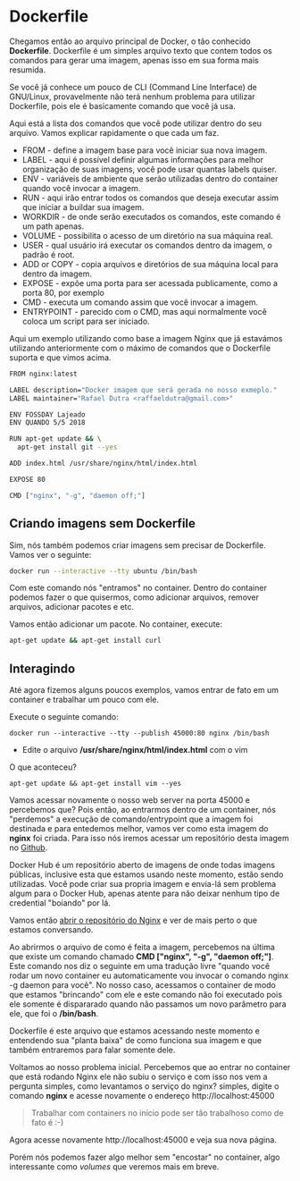 # Dockerfile

Chegamos então ao arquivo principal de Docker, o tão conhecido **Dockerfile**. Dockerfile é um simples arquivo texto que contem todos os comandos para gerar uma imagem, apenas isso em sua forma mais resumida.

Se você já conhece um pouco de CLI (Command Line Interface) de GNU/Linux, provavelmente não terá nenhum problema para utilizar Dockerfile, pois ele é basicamente comando que você já usa.

Aqui está a lista dos comandos que você pode utilizar dentro do seu arquivo. Vamos explicar rapidamente o que cada um faz.

* FROM - define a imagem base para você iniciar sua nova imagem.
* LABEL - aqui é possível definir algumas informações para melhor organização de suas imagens, você pode usar quantas labels quiser.
* ENV - variáveis de ambiente que serão utilizadas dentro do container quando você invocar a imagem.
* RUN - aqui irão entrar todos os comandos que deseja executar assim que iniciar a buildar sua imagem.
* WORKDIR - de onde serão executados os comandos, este comando é um path apenas.
* VOLUME - possibilita o acesso de um diretório na sua máquina real.
* USER - qual usuário irá executar os comandos dentro da imagem, o padrão é root.
* ADD or COPY - copia arquivos e diretórios de sua máquina local para dentro da imagem.
* EXPOSE - expõe uma porta para ser acessada publicamente, como a porta 80, por exemplo
* CMD - executa um comando assim que você invocar a imagem.
* ENTRYPOINT - parecido com o CMD, mas aqui normalmente você coloca um script para ser iniciado.

Aqui um exemplo utilizando como base a imagem Nginx que já estavámos utilizando anteriormente com o máximo de comandos que o Dockerfile suporta e que vimos acima.

```bash
FROM nginx:latest

LABEL description="Docker imagem que será gerada no nosso exmeplo."
LABEL maintainer="Rafael Dutra <raffaeldutra@gmail.com>"

ENV FOSSDAY Lajeado
ENV QUANDO 5/5 2018

RUN apt-get update && \
  apt-get install git --yes

ADD index.html /usr/share/nginx/html/index.html

EXPOSE 80

CMD ["nginx", "-g", "daemon off;"]
```

## Criando imagens sem Dockerfile

Sim, nós também podemos criar imagens sem precisar de Dockerfile. Vamos ver o seguinte:

```bash
docker run --interactive --tty ubuntu /bin/bash
```

Com este comando nós "entramos" no container. Dentro do container podemos fazer o que quisermos, como adicionar arquivos, remover arquivos, adicionar pacotes e etc.

Vamos então adicionar um pacote. No container, execute:

```bash
apt-get update && apt-get install curl
```

## Interagindo

Até agora fizemos alguns poucos exemplos, vamos entrar de fato em um container e trabalhar um pouco com ele.

Execute o seguinte comando:

```
docker run --interactive --tty --publish 45000:80 nginx /bin/bash
```

* Edite o arquivo **/usr/share/nginx/html/index.html** com o vim

O que aconteceu?

```
apt-get update && apt-get install vim --yes
```

Vamos acessar novamente o nosso web server na porta 45000 e percebemos que? Pois então, ao entrarmos dentro de um container, nós "perdemos" a execução de comando/entrypoint que a imagem foi destinada e para entedemos melhor, vamos ver como esta imagem do **nginx** foi criada. Para isso nós iremos acessar um repositório desta imagem no [Github](https://github.com/nginxinc/docker-nginx).

Docker Hub é um repositório aberto de imagens de onde todas imagens públicas, inclusive esta que estamos usando neste momento, estão sendo utilizadas. Você pode criar sua propria imagem e envia-lá sem problema algum para o Docker Hub, apenas atente para não deixar nenhum tipo de credential "boiando" por lá.

Vamos então [abrir o repositório do Nginx](https://hub.docker.com/_/nginx/) e ver de mais perto o que estamos conversando.

Ao abrirmos o arquivo de como é feita a imagem, percebemos na última que existe um comando chamado **CMD ["nginx", "-g", "daemon off;"]**. Este comando nos diz o seguinte em uma tradução livre "quando você rodar um novo container eu automaticamente vou invocar o comando nginx -g daemon para você". No nosso caso, acessamos o container de modo que estamos "brincando" com ele e este comando não foi executado pois ele somente é dispararado quando não passamos um novo parâmetro para ele, que foi o **/bin/bash**.

Dockerfile é este arquivo que estamos acessando neste momento e entendendo sua "planta baixa" de como funciona sua imagem e que também entraremos para falar somente dele.

Voltamos ao nosso problema inicial. Percebemos que ao entrar no container que está rodando Nginx ele não subiu o serviço e com isso nos vem a pergunta simples, como levantamos o serviço do nginx? simples, digite o comando **nginx** e acesse novamente o endereço http://localhost:45000


> Trabalhar com containers no início pode ser tão trabalhoso como de fato é :-)

Agora acesse novamente http://localhost:45000 e veja sua nova página.

Porém nós podemos fazer algo melhor sem "encostar" no container, algo interessante como *volumes* que veremos mais em breve.